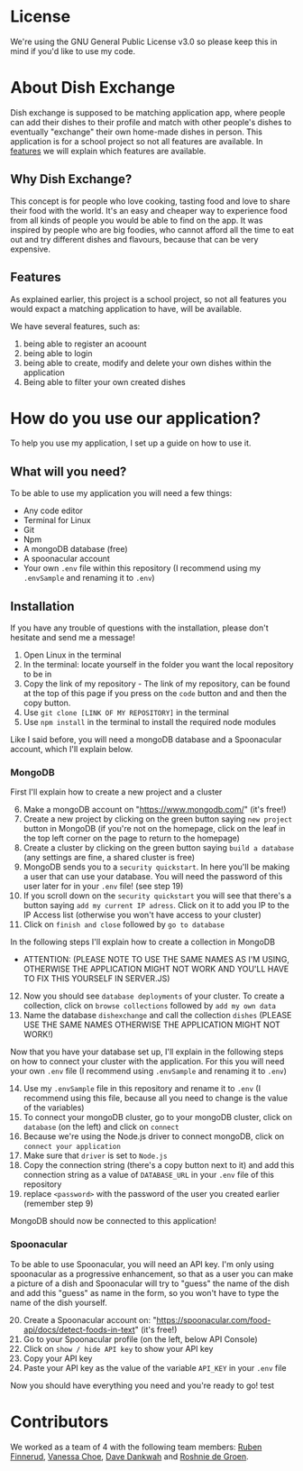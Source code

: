 # License

We're using the GNU General Public License v3.0 so please keep this in mind if you'd like to use my code.

# About Dish Exchange

Dish exchange is supposed to be matching application app, where people can add their dishes to their profile and match with other people's dishes to eventually "exchange" their own home-made dishes in person. This application is for a school project so not all features are available. In [features](##-Features) we will explain which features are available.

## Why Dish Exchange?

This concept is for people who love cooking, tasting food and love to share their food with the world. It's an easy and cheaper way to experience food from all kinds of people you would be able to find on the app. It was inspired by people who are big foodies, who cannot afford all the time to eat out and try different dishes and flavours, because that can be very expensive. 

## Features

As explained earlier, this project is a school project, so not all features you would expact a matching application to have, will be available. 

We have several features, such as: 

1. being able to register an acoount
2. being able to login 
3. being able to create, modify and delete your own dishes within the application 
5. Being able to filter your own created dishes

# How do you use our application?

To help you use my application, I set up a guide on how to use it.

## What will you need?

To be able to use my application you will need a few things:

- Any code editor
- Terminal for Linux
- Git
- Npm
- A mongoDB database (free)
- A spoonacular account
- Your own `.env` file within this repository (I recommend using my `.envSample` and renaming it to `.env`)

## Installation

If you have any trouble of questions with the installation, please don't hesitate and send me a message!

1. Open Linux in the terminal
2. In the terminal: locate yourself in the folder you want the local repository to be in
3. Copy the link of my repository - The link of my repository, can be found at the top of this page if you press on the `code` button and and then the copy button.
4. Use `git clone [LINK OF MY REPOSITORY]` in the terminal
5. Use `npm install` in the terminal to install the required node modules

Like I said before, you will need a mongoDB database and a Spoonacular account, which I'll explain below.

### MongoDB

First I'll explain how to create a new project and a cluster

6. Make a mongoDB account on "https://www.mongodb.com/" (it's free!)
7. Create a new project by clicking on the green button saying `new project` button in MongoDB (if you're not on the homepage, click on the leaf in the top left corner on the page to return to the homepage)
8. Create a cluster by clicking on the green button saying `build a database` (any settings are fine, a shared cluster is free)
9. MongoDB sends you to a `security quickstart`. In here you'll be making a user that can use your database. You will need the password of this user later for in your `.env` file! (see step 19)
10. If you scroll down on the `security quickstart` you will see that there's a button saying `add my current IP adress`. Click on it to add you IP to the IP Access list (otherwise you won't have access to your cluster)
11. Click on `finish and close` followed by `go to database`

In the following steps I'll explain how to create a collection in MongoDB

- ATTENTION: (PLEASE NOTE TO USE THE SAME NAMES AS I'M USING, OTHERWISE THE APPLICATION MIGHT NOT WORK AND YOU'LL HAVE TO FIX THIS YOURSELF IN SERVER.JS)

12. Now you should see `database deployments` of your cluster. To create a collection, click on `browse collections` followed by `add my own data`
13. Name the database `dishexchange` and call the collection `dishes` (PLEASE USE THE SAME NAMES OTHERWISE THE APPLICATION MIGHT NOT WORK!)

Now that you have your database set up, I'll explain in the following steps on how to connect your cluster with the application. For this you will need your own `.env` file (I recommend using `.envSample` and renaming it to `.env`)

14. Use my `.envSample` file in this repository and rename it to `.env` (I recommend using this file, because all you need to change is the value of the variables)
15. To connect your mongoDB cluster, go to your mongoDB cluster, click on `database` (on the left) and click on `connect`
16. Because we're using the Node.js driver to connect mongoDB, click on `connect your application`
17. Make sure that `driver` is set to `Node.js`
18. Copy the connection string (there's a copy button next to it) and add this connection string as a value of `DATABASE_URL` in your `.env` file of this repository
19. replace `<password>` with the password of the user you created earlier (remember step 9)

MongoDB should now be connected to this application!

### Spoonacular

To be able to use Spoonacular, you will need an API key. I'm only using spoonacular as a progressive enhancement, so that as a user you can make a picture of a dish and Spoonacular will try to "guess" the name of the dish and add this "guess" as name in the form, so you won't have to type the name of the dish yourself.

20. Create a Spoonacular account on: "https://spoonacular.com/food-api/docs/detect-foods-in-text" (it's free!)
21. Go to your Spoonacular profile (on the left, below API Console)
22. Click on `show / hide API key` to show your API key
23. Copy your API key
24. Paste your API key as the value of the variable `API_KEY` in your `.env` file

Now you should have everything you need and you're ready to go!
test

# Contributors

We worked as a team of 4 with the following team members: [Ruben Finnerud](https://github.com/rubenfin), [Vanessa Choe](https://github.com/VanessaChoe), [Dave Dankwah](https://github.com/davidsd29) and [Roshnie de Groen](https://github.com/rvdegroen).
